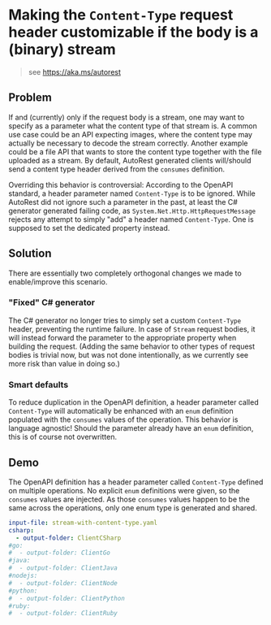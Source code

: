 # Making the `Content-Type` request header customizable if the body is a (binary) stream

> see https://aka.ms/autorest

## Problem

If and (currently) only if the request body is a stream, one may want to specify as a parameter what the content type of that stream is.
A common use case could be an API expecting images, where the content type may actually be necessary to decode the stream correctly.
Another example could be a file API that wants to store the content type together with the file uploaded as a stream.
By default, AutoRest generated clients will/should send a content type header derived from the `consumes` definition.

Overriding this behavior is controversial:
According to the OpenAPI standard, a header parameter named `Content-Type` is to be ignored.
While AutoRest did not ignore such a parameter in the past, at least the C# generator generated failing code, as `System.Net.Http.HttpRequestMessage` rejects any attempt to simply "add" a header named `Content-Type`.
One is supposed to set the dedicated property instead.

## Solution

There are essentially two completely orthogonal changes we made to enable/improve this scenario.

### "Fixed" C# generator

The C# generator no longer tries to simply set a custom `Content-Type` header, preventing the runtime failure.
In case of `Stream` request bodies, it will instead forward the parameter to the appropriate property when building the request.
(Adding the same behavior to other types of request bodies is trivial now, but was not done intentionally, as we currently see more risk than value in doing so.)

### Smart defaults

To reduce duplication in the OpenAPI definition, a header parameter called `Content-Type` will automatically be enhanced with an `enum` definition populated with the `consumes` values of the operation.
This behavior is language agnostic!
Should the parameter already have an `enum` definition, this is of course not overwritten.

## Demo

The OpenAPI definition has a header parameter called `Content-Type` defined on multiple operations.
No explicit `enum` definitions were given, so the `consumes` values are injected.
As those `consumes` values happen to be the same across the operations, only one enum type is generated and shared.

``` yaml
input-file: stream-with-content-type.yaml
csharp:
  - output-folder: ClientCSharp
#go:
#  - output-folder: ClientGo
#java:
#  - output-folder: ClientJava
#nodejs:
#  - output-folder: ClientNode
#python:
#  - output-folder: ClientPython
#ruby:
#  - output-folder: ClientRuby
```